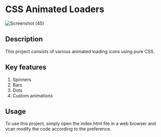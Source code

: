 # CSS Animated Loaders
![Screenshot (45)](https://github.com/Chandanpreet-Kaur-15/FSD-Assignments/assets/139389365/8eece410-1391-4083-83b3-9518139c813f)

## Description
This project consists of various animated loading icons using pure CSS.

## Key features
1. Spinners
2. Bars
3. Dots
4. Custom animations

## Usage
To use this project, simply open the index.html file in a web browser and vcan modify the code according to the preference.
